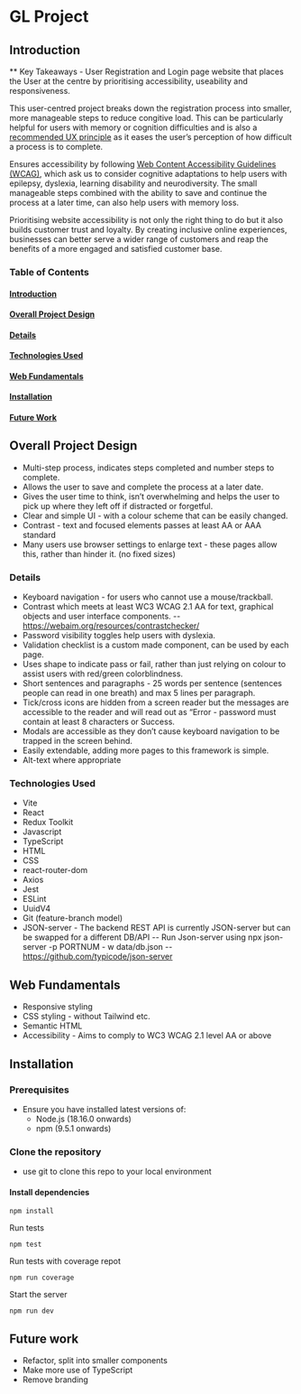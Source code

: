 # GL Project
## Introduction
** Key Takeaways - User Registration and Login page website that places the User at the centre by prioritising accessibility, useability and responsiveness.
 
This user-centred project breaks down the registration process into smaller, more manageable steps to reduce congitive load. This can be particularly helpful for users with memory or cognition difficulties and is also a [recommended UX principle](https://growth.design/psychology#cognitive-load) as it eases the user’s perception of how difficult a process is to complete. 

Ensures accessibility by following [Web Content Accessibility Guidelines (WCAG)](https://www.w3.org/WAI/fundamentals/accessibility-principles/), which ask us to consider cognitive adaptations to help users with epilepsy, dyslexia, learning disability and neurodiversity. The small manageable steps combined with the ability to save and continue the process at a later time, can also help users with memory loss. 

Prioritising website accessibility is not only the right thing to do but it also builds customer trust and loyalty. By creating inclusive online experiences, businesses can better serve a wider range of customers and reap the benefits of a more engaged and satisfied customer base.

### Table of Contents
#### [Introduction](https://github.com/ellohez/GL-Project/blob/main/README.md#introduction)
#### [Overall Project Design](https://github.com/ellohez/GL-Project/blob/main/README.md#overall-project-design-1)
#### [Details](https://github.com/ellohez/GL-Project/blob/main/README.md#details-1)
#### [Technologies Used](https://github.com/ellohez/GL-Project/blob/main/README.md#technologies-used-1)
#### [Web Fundamentals](https://github.com/ellohez/GL-Project/blob/main/README.md#web-fundamentals-1)
#### [Installation](https://github.com/ellohez/GL-Project/blob/main/README.md#installation-1)
#### [Future Work](https://github.com/ellohez/GL-Project/blob/main/README.md#future-work-1)

## Overall Project Design
* Multi-step process, indicates steps completed and number steps to complete.
* Allows the user to save and complete the process at a later date.
* Gives the user time to think, isn’t overwhelming and helps the user to pick up where they left off if distracted or forgetful.
* Clear and simple UI - with a colour scheme that can be easily changed.
* Contrast - text and focused elements passes at least AA or AAA standard
* Many users use browser settings to enlarge text - these pages allow this, rather than hinder it. (no fixed sizes)

### Details
* Keyboard navigation - for users who cannot use a mouse/trackball.
* Contrast which meets at least WC3 WCAG 2.1 AA for text, graphical objects and user interface components.
-- https://webaim.org/resources/contrastchecker/
* Password visibility toggles help users with dyslexia.
* Validation checklist is a custom made component, can be used by each page.
* Uses shape to indicate pass or fail, rather than just relying on colour to assist users with red/green colorblindness.
* Short sentences and paragraphs - 25 words per sentence (sentences people can read in one breath) and max 5 lines per paragraph.
* Tick/cross icons are hidden from a screen reader but the messages are accessible to the reader and will read out as “Error - password must contain at least 8 characters or Success.
* Modals are accessible as they don’t cause keyboard navigation to be trapped in the screen behind.
* Easily extendable, adding more pages to this framework is simple.
* Alt-text where appropriate

###  Technologies Used
- Vite  
- React
-   Redux Toolkit
-   Javascript
-   TypeScript
- HTML
- CSS
- react-router-dom
- Axios
- Jest
- ESLint
- UuidV4
- Git (feature-branch model)
- JSON-server - The backend REST API is currently JSON-server but can be swapped for a different DB/API
-- Run Json-server using npx json-server -p PORTNUM - w data/db.json
-- https://github.com/typicode/json-server

## Web Fundamentals

-   Responsive styling
-   CSS styling - without Tailwind etc.
-   Semantic HTML
-   Accessibility - Aims to comply to WC3 WCAG 2.1 level AA or above

## Installation

### Prerequisites

-   Ensure you have installed latest versions of:
    -   Node.js (18.16.0 onwards)
    -   npm (9.5.1 onwards)

### Clone the repository

-   use git to clone this repo to your local environment
#### Install dependencies
```
npm install

```

Run tests

```
npm test

```

Run tests with coverage repot

```
npm run coverage

```

Start the server

```
npm run dev
```

## Future work

- Refactor, split into smaller components 
- Make more use of TypeScript
- Remove branding
